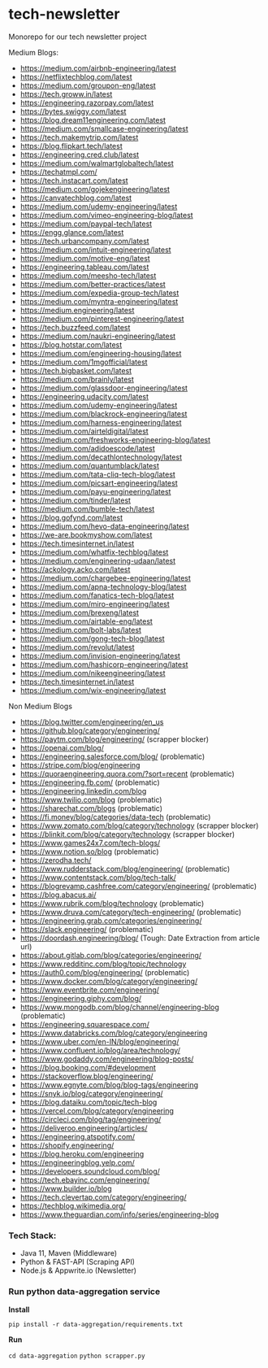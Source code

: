 # tech-newsletter

Monorepo for our tech newsletter project

Medium Blogs:

- https://medium.com/airbnb-engineering/latest
- https://netflixtechblog.com/latest
- https://medium.com/groupon-eng/latest
- https://tech.groww.in/latest
- https://engineering.razorpay.com/latest
- https://bytes.swiggy.com/latest
- https://blog.dream11engineering.com/latest
- https://medium.com/smallcase-engineering/latest
- https://tech.makemytrip.com/latest
- https://blog.flipkart.tech/latest
- https://engineering.cred.club/latest
- https://medium.com/walmartglobaltech/latest
- https://techatmpl.com/
- https://tech.instacart.com/latest
- https://medium.com/gojekengineering/latest
- https://canvatechblog.com/latest
- https://medium.com/udemy-engineering/latest
- https://medium.com/vimeo-engineering-blog/latest
- https://medium.com/paypal-tech/latest
- https://engg.glance.com/latest
- https://tech.urbancompany.com/latest
- https://medium.com/intuit-engineering/latest
- https://medium.com/motive-eng/latest
- https://engineering.tableau.com/latest
- https://medium.com/meesho-tech/latest
- https://medium.com/better-practices/latest
- https://medium.com/expedia-group-tech/latest
- https://medium.com/myntra-engineering/latest
- https://medium.engineering/latest
- https://medium.com/pinterest-engineering/latest
- https://tech.buzzfeed.com/latest
- https://medium.com/naukri-engineering/latest
- https://blog.hotstar.com/latest
- https://medium.com/engineering-housing/latest
- https://medium.com/1mgofficial/latest
- https://tech.bigbasket.com/latest
- https://medium.com/brainly/latest
- https://medium.com/glassdoor-engineering/latest
- https://engineering.udacity.com/latest
- https://medium.com/udemy-engineering/latest
- https://medium.com/blackrock-engineering/latest
- https://medium.com/harness-engineering/latest
- https://medium.com/airteldigital/latest
- https://medium.com/freshworks-engineering-blog/latest
- https://medium.com/adidoescode/latest
- https://medium.com/decathlontechnology/latest
- https://medium.com/quantumblack/latest
- https://medium.com/tata-cliq-tech-blog/latest
- https://medium.com/picsart-engineering/latest
- https://medium.com/payu-engineering/latest
- https://medium.com/tinder/latest
- https://medium.com/bumble-tech/latest
- https://blog.gofynd.com/latest
- https://medium.com/hevo-data-engineering/latest
- https://we-are.bookmyshow.com/latest
- https://tech.timesinternet.in/latest
- https://medium.com/whatfix-techblog/latest
- https://medium.com/engineering-udaan/latest
- https://ackology.acko.com/latest
- https://medium.com/chargebee-engineering/latest
- https://medium.com/apna-technology-blog/latest
- https://medium.com/fanatics-tech-blog/latest
- https://medium.com/miro-engineering/latest
- https://medium.com/brexeng/latest
- https://medium.com/airtable-eng/latest
- https://medium.com/bolt-labs/latest
- https://medium.com/gong-tech-blog/latest
- https://medium.com/revolut/latest
- https://medium.com/invision-engineering/latest
- https://medium.com/hashicorp-engineering/latest
- https://medium.com/nikeengineering/latest
- https://tech.timesinternet.in/latest
- https://medium.com/wix-engineering/latest

Non Medium Blogs

- https://blog.twitter.com/engineering/en_us
- https://github.blog/category/engineering/
- https://paytm.com/blog/engineering/ (scrapper blocker)
- https://openai.com/blog/
- https://engineering.salesforce.com/blog/ (problematic)
- https://stripe.com/blog/engineering
- https://quoraengineering.quora.com/?sort=recent (problematic)
- https://engineering.fb.com/ (problematic)
- https://engineering.linkedin.com/blog 
- https://www.twilio.com/blog (problematic)
- https://sharechat.com/blogs (problematic)
- https://fi.money/blog/categories/data-tech (problematic)
- https://www.zomato.com/blog/category/technology (scrapper blocker)
- https://blinkit.com/blog/category/technology (scrapper blocker)
- https://www.games24x7.com/tech-blogs/
- https://www.notion.so/blog (problematic)
- https://zerodha.tech/
- https://www.rudderstack.com/blog/engineering/ (problematic)
- https://www.contentstack.com/blog/tech-talk/
- https://blogrevamp.cashfree.com/category/engineering/ (problematic)
- https://blog.abacus.ai/
- https://www.rubrik.com/blog/technology (problematic)
- https://www.druva.com/category/tech-engineering/ (problematic)
- https://engineering.grab.com/categories/engineering/
- https://slack.engineering/ (problematic)
- https://doordash.engineering/blog/ (Tough: Date Extraction from article url)
- https://about.gitlab.com/blog/categories/engineering/
- https://www.redditinc.com/blog/topic/technology
- https://auth0.com/blog/engineering/ (problematic)
- https://www.docker.com/blog/category/engineering/
- https://www.eventbrite.com/engineering/ 
- https://engineering.giphy.com/blog/
- https://www.mongodb.com/blog/channel/engineering-blog (problematic)
- https://engineering.squarespace.com/
- https://www.databricks.com/blog/category/engineering
- https://www.uber.com/en-IN/blog/engineering/
- https://www.confluent.io/blog/area/technology/
- https://www.godaddy.com/engineering/blog-posts/
- https://blog.booking.com/#development
- https://stackoverflow.blog/engineering/
- https://www.egnyte.com/blog/blog-tags/engineering
- https://snyk.io/blog/category/engineering/
- https://blog.dataiku.com/topic/tech-blog
- https://vercel.com/blog/category/engineering
- https://circleci.com/blog/tag/engineering/
- https://deliveroo.engineering/articles/
- https://engineering.atspotify.com/
- https://shopify.engineering/
- https://blog.heroku.com/engineering
- https://engineeringblog.yelp.com/
- https://developers.soundcloud.com/blog/
- https://tech.ebayinc.com/engineering/
- https://www.builder.io/blog
- https://tech.clevertap.com/category/engineering/
- https://techblog.wikimedia.org/
- https://www.theguardian.com/info/series/engineering-blog

### Tech Stack:
- Java 11, Maven (Middleware)
- Python & FAST-API (Scraping API)
- Node.js & Appwrite.io (Newsletter)

### Run python data-aggregation service

**Install**

`pip install -r data-aggregation/requirements.txt`

**Run**

`cd data-aggregation`
`python scrapper.py`
